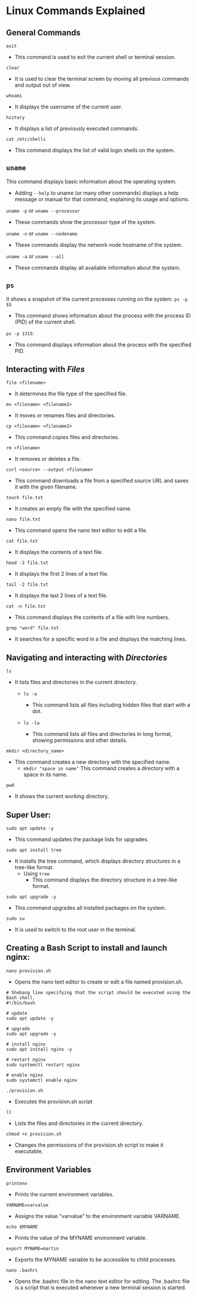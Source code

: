 # Linux Commands Explained

## General Commands
`exit`
- This command is used to exit the current shell or terminal session.

`clear`
- It is used to clear the terminal screen by moving all previous commands and output out of view.

`whoami`
- It displays the username of the current user.

`history`
- It displays a list of previously executed commands.

`cat /etc/shells`
- This command displays the list of valid login shells on the system.

## `uname`
This command displays basic information about the operating system.
- Adding `--help` to uname (or many other commands) displays a help message or manual for that command, explaining its usage and options.

`uname -p` or `uname --processor`
- These commands show the processor type of the system.

`uname -n` or `uname --nodename`
- These commands display the network node hostname of the system.

`uname -a` or `uname --all`
- These commands display all available information about the system.


## `ps`
It shows a snapshot of the current processes running on the system.
`ps -p $$`
- This command shows information about the process with the process ID (PID) of the current shell.

`ps -p 1315`:
- This command displays information about the process with the specified PID.


## Interacting with *Files*

`file <filename>`
- It determines the file type of the specified file.

`mv <filename> <filename2>`
- It moves or renames files and directories.

`cp <filename> <filename2>`
- This command copies files and directories.

`rm <filename>`
- It removes or deletes a file.

`curl <source> --output <filename>`
- This command downloads a file from a specified source URL and saves it with the given filename.

`touch file.txt`
- It creates an empty file with the specified name.

`nano file.txt`
- This command opens the nano text editor to edit a file.

`cat file.txt`
- It displays the contents of a text file.

`head -2 file.txt`
- It displays the first 2 lines of a text file.

`tail -2 file.txt`
- It displays the last 2 lines of a text file.

`cat -n file.txt`
- This command displays the contents of a file with line numbers.

`grep "word" file.txt`
- It searches for a specific word in a file and displays the matching lines.


## Navigating and interacting with *Directories*

`ls`
- It lists files and directories in the current directory.
    - `ls -a`
        - This command lists all files including hidden files that start with a dot.

    - `ls -la`
        - This command lists all files and directories in long format, showing permissions and other details.

`mkdir <directory_name>`
- This command creates a new directory with the specified name.
    - `mkdir "space in name"` This command creates a directory with a space in its name.

`pwd`
- It shows the current working directory.


## Super User:

`sudo apt update -y`
- This command updates the package lists for upgrades.

`sudo apt install tree`
- It installs the tree command, which displays directory structures in a tree-like format.
    - Using `tree`
        - This command displays the directory structure in a tree-like format.

`sudo apt upgrade -y`
- This command upgrades all installed packages on the system.

`sudo su`
- It is used to switch to the root user in the terminal.

## Creating a Bash Script to install and launch nginx:

`nano provision.sh`
- Opens the nano text editor to create or edit a file named provision.sh.

```
# Shebang line specifying that the script should be executed using the Bash shell.
#!/bin/bash 

# update
sudo apt update -y

# upgrade
sudo apt upgrade -y

# install nginx
sudo apt install nginx -y

# restart nginx
sudo systemctl restart nginx

# enable nginx
sudo systemctl enable nginx
```

`./provision.sh`
- Executes the provision.sh script

`ll`
- Lists the files and directories in the current directory.

`chmod +x provision.sh`
- Changes the permissions of the provision.sh script to make it executable.

## Environment Variables

`printenv`
- Prints the current environment variables.

`VARNAME=varvalue`
- Assigns the value "varvalue" to the environment variable VARNAME.

`echo $MYNAME`
- Prints the value of the MYNAME environment variable.

`export MYNAME=martin`
- Exports the MYNAME variable to be accessible to child processes.

`nano .bashrc`
- Opens the .bashrc file in the nano text editor for editing. The .bashrc file is a script that is executed whenever a new terminal session is started.
